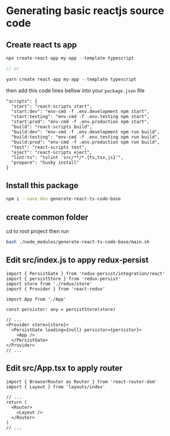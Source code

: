 # Generating basic reactjs source code

## Create react ts app

```ts
npx create-react-app my-app --template typescript

// or

yarn create react-app my-app --template typescript
```

then add this code lines bellow into your `package.json` file

```
"scripts": {
  "start": "react-scripts start",
  "start:dev": "env-cmd -f .env.development npm start",
  "start:testing": "env-cmd -f .env.testing npm start",
  "start:prod": "env-cmd -f .env.production npm start",
  "build": "react-scripts build",
  "build:dev": "env-cmd -f .env.development npm run build",
  "build:testing": "env-cmd -f .env.testing npm run build",
  "build:prod": "env-cmd -f .env.production npm run build",
  "test": "react-scripts test",
  "eject": "react-scripts eject",
  "lint:ts": "tslint 'src/**/*.{ts,tsx,js}'",
  "prepare": "husky install"
}
```

## Install this package

```bash
npm i --save-dev generate-react-ts-code-base
```

## create common folder

cd to root project then
run

```bash
bash ./node_modules/generate-react-ts-code-base/main.sh
```

## Edit src/index.js to appy redux-persist

```tsx
import { PersistGate } from 'redux-persist/integration/react'
import { persistStore } from 'redux-persist'
import store from './redux/store'
import { Provider } from 'react-redux'

import App from './App'

const persistor: any = persistStore(store)

// ...
<Provider store={store}>
  <PersistGate loading={null} persistor={persistor}>
    <App />
  </PersistGate>
</Provider>
// ...
```

## Edit src/App.tsx to apply router

```tsx
import { BrowserRouter as Router } from 'react-router-dom'
import { Layout } from 'layouts/index'

// ...
return (
  <Router>
    <Layout />
  </Router>
)
// ...
```
